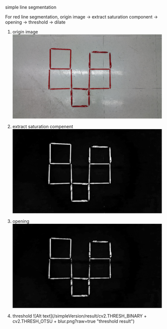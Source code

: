 simple line segmentation

For red line segmentation,
origin image -> extract saturation component -> opening -> threshold -> dilate

1. origin image
![Alt text](/simpleVersion/result/origin_figure.png?raw=true "origin image")

2. extract saturation compenent
![Alt text](/simpleVersion/result/saturation_figure.png?raw=true "saturation component")

3. opening
![Alt text](/simpleVersion/result/img_open.png?raw=true "opening process")

4. threshold
![Alt text](/simpleVersion/result/cv2.THRESH_BINARY + cv2.THRESH_OTSU + blur.png?raw=true "threshold result")
